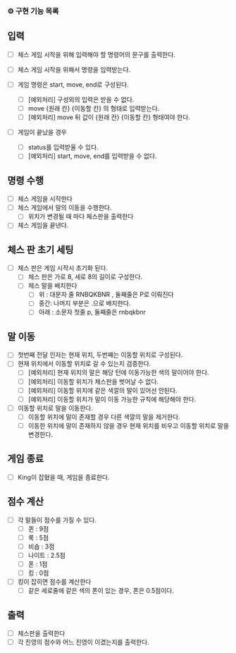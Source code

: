 ### ⚙️ 구현 기능 목록
## 입력
- [ ] 체스 게임 시작을 위해 입력해야 할 명령어의 문구를 출력한다.

- [ ] 체스 게임 시작을 위해서 명령을 입력받는다.

- [ ] 게임 명령은 start, move, end로 구성된다.
    - [ ] [예외처리] 구성외의 입력은 받을 수 없다.
    - [ ] move {원래 칸} {이동할 칸} 의 형태로 입력받는다.
    - [ ] [예외처리] move 뒤 값이 {원래 칸} {이동할 칸} 형태여야 한다.
- [ ] 게임이 끝났을 경우
    - [ ] status를 입력받울 수 있다.
    - [ ] [예외처리] start, move, end를 입력받을 수 없다.
## 명령 수행
- [ ] 체스 게임을 시작한다
- [ ] 체스 게임에서 말의 이동을 수행한다.
    - [ ] 위치가 변경될 때 마다 체스판을 출력한다
- [ ] 체스 게임을 끝낸다.
## 체스 판 초기 세팅
- [ ] 체스 판은 게임 시작시 초기화 된다.
    - [ ] 체스 판은 가로 8, 세로 8의 길이로 구성한다.
    - [ ] 체스 말을 배치한다
        - [ ] 위 : 대문자 줄 RNBQKBNR , 둘째줄은 P로 이뤄진다
        - [ ] 중간: 나머지 부분은 .으로 배치한다.
        - [ ] 아래 : 소문자 첫줄 p, 둘째줄은 rnbqkbnr
## 말 이동
- [ ] 첫번째 전달 인자는 현재 위치, 두번째는 이동할 위치로 구성된다.
- [ ] 현재 위치에서 이동할 위치로 갈 수 있는지 검증한다.
    - [ ] [예외처리] 현재 위치의 말은 해당 턴에 이동가능한 색의 말이어야 한다.
    - [ ] [예외처리] 이동할 위치가 체스판을 벗어날 수 없다.
    - [ ] [예외처리] 이동할 위치에 같은 색깔의 말이 있어선 안된다.
    - [ ] [예외처리] 이동할 위치가 말이 이동 가능한 규칙에 해당해야 한다.
- [ ] 이동할 위치로 말을 이동한다.
    - [ ] 이동할 위치에 말이 존재할 경우 다른 색깔의 말을 제거한다.
    - [ ] 이동한 위치에 말이 존재하지 않을 경우 현재 위치를 비우고 이동할 위치로 말을 변경한다.
## 게임 종료
- [ ] King이 잡혔을 때, 게임을 종료한다.
## 점수 계산
- [ ] 각 말들이 점수를 가질 수 있다.
    - [ ] 퀸 : 9점
    - [ ] 룩 : 5점
    - [ ] 비숍 : 3점
    - [ ] 나이트 : 2.5점
    - [ ] 폰 : 1점
    - [ ] 킹 : 0점
- [ ] 킹이 잡히면 점수를 계산한다
    - [ ] 같은 세로줄에 같은 색의 폰이 있는 경우, 폰은 0.5점이다.
## 출력
- [ ] 체스판을 출력한다
- [ ] 각 진영의 점수와 어느 진영이 이겼는지를 출력한다.
